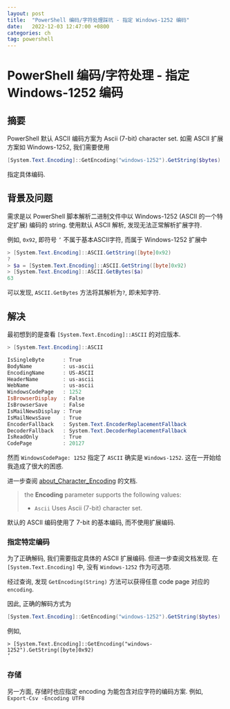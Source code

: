```yaml
---
layout: post
title:  "PowerShell 编码/字符处理踩坑 - 指定 Windows-1252 编码"
date:   2022-12-03 12:47:00 +0800
categories: ch
tag: powershell
---
```


# PowerShell 编码/字符处理 - 指定 Windows-1252 编码

## 摘要

PowerShell 默认 ASCII 编码方案为 Ascii (7-bit) character set. 如需 ASCII 扩展方案如 Windows-1252, 我们需要使用 

````powershell
[System.Text.Encoding]::GetEncoding("windows-1252").GetString($bytes)
````

指定具体编码.

## 背景及问题

需求是以 PowerShell 脚本解析二进制文件中以 Windows-1252 (ASCII 的一个特定扩展) 编码的 string. 使用默认 ASCII 解析, 发现无法正常解析扩展字符. 

例如, `0x92`, 即符号 `’` 不属于基本ASCII字符, 而属于 Windows-1252 扩展中

```powershell
> [System.Text.Encoding]::ASCII.GetString([byte]0x92)
?
> $a = [System.Text.Encoding]::ASCII.GetString([byte]0x92)
> [System.Text.Encoding]::ASCII.GetBytes($a)
63
```

可以发现, `ASCII.GetBytes` 方法将其解析为`?`, 即未知字符.

## 解决

最初想到的是查看 `[System.Text.Encoding]::ASCII` 的对应版本. 

```powershell
> [System.Text.Encoding]::ASCII

IsSingleByte      : True
BodyName          : us-ascii
EncodingName      : US-ASCII
HeaderName        : us-ascii
WebName           : us-ascii
WindowsCodePage   : 1252
IsBrowserDisplay  : False
IsBrowserSave     : False
IsMailNewsDisplay : True
IsMailNewsSave    : True
EncoderFallback   : System.Text.EncoderReplacementFallback
DecoderFallback   : System.Text.DecoderReplacementFallback
IsReadOnly        : True
CodePage          : 20127
```

然而 `WindowsCodePage: 1252` 指定了 `ASCII` 确实是 `Windows-1252`. 这在一开始给我造成了很大的困惑.

进一步查阅 [about_Character_Encoding](https://learn.microsoft.com/en-us/powershell/module/microsoft.powershell.core/about/about_character_encoding?view=powershell-7.3) 的文档.

> the **Encoding** parameter supports the following values:
>
> - `Ascii` Uses Ascii (7-bit) character set.

默认的 ASCII 编码使用了 7-bit 的基本编码, 而不使用扩展编码.

### 指定特定编码

为了正确解码, 我们需要指定具体的 ASCII 扩展编码. 但进一步查阅文档发现. 在 `[System.Text.Encoding]` 中, 没有 `Windows-1252` 作为可选项.

经过查询, 发现 `GetEncoding(String)` 方法可以获得任意 code page 对应的 `encoding`. 

因此, 正确的解码方式为

```powershell
[System.Text.Encoding]::GetEncoding("windows-1252").GetString($bytes)
```

例如, 

```
> [System.Text.Encoding]::GetEncoding("windows-1252").GetString([byte]0x92)
’
```

### 存储

另一方面, 存储时也应指定 encoding 为能包含对应字符的编码方案. 例如, `Export-Csv -Encoding UTF8`

